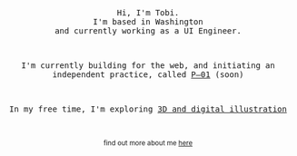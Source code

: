 <p align="center">
  <samp>
    Hi, I'm Tobi. <br /> I'm based in Washington <br /> and currently working as a UI Engineer.
  </samp>
</p>

<br/>
<p align="center">
  
<p align="center">

<p align="center">
  <samp>
    I'm currently building for the web, and initiating an independent practice, called <a href="https://p-01.computer" target="_blank">P—01</a> (soon)
  </samp>
</p>
<br/>

<p align="center">
  <samp>
    In my free time, I'm exploring <a href="https://tobi.computer/art" target="_blank">3D and digital illustration</a> 
  </samp>
</p>

<br/>
  
<p align="center">
  <sub>
    find out more about me <a href="https://tobi.computer" target="_blank">here</a>
  </sub>
</p>
